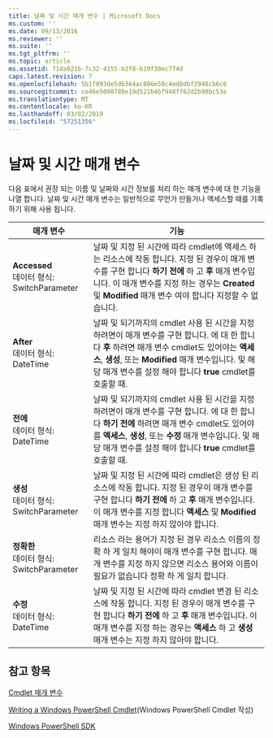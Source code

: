 ```yaml
---
title: 날짜 및 시간 매개 변수 | Microsoft Docs
ms.custom: ''
ms.date: 09/13/2016
ms.reviewer: ''
ms.suite: ''
ms.tgt_pltfrm: ''
ms.topic: article
ms.assetid: 71da921b-7c32-4155-b2f8-b19f30ec774d
caps.latest.revision: 7
ms.openlocfilehash: 5b1f093de5db364ac806e58c4ed8dbf2948cb6c6
ms.sourcegitcommit: ce46e5098786e19d521b4bf948ff62d2b90bc53e
ms.translationtype: MT
ms.contentlocale: ko-KR
ms.lasthandoff: 03/02/2019
ms.locfileid: "57251356"
---
```

# <a name="date-and-time-parameters"></a>날짜 및 시간 매개 변수

다음 표에서 권장 되는 이름 및 날짜와 시간 정보를 처리 하는 매개 변수에 대 한 기능을 나열 합니다. 날짜 및 시간 매개 변수는 일반적으로 무언가 만들거나 액세스할 때를 기록 하기 위해 사용 됩니다.

|매개 변수|기능|
|---|---|
|**Accessed**<br>데이터 형식: SwitchParameter|날짜 및 지정 된 시간에 따라 cmdlet에 액세스 하는 리소스에 작동 합니다. 지정 된 경우이 매개 변수를 구현 합니다 **하기 전에** 하 고 **후** 매개 변수입니다. 이 매개 변수를 지정 하는 경우는 **Created** 및 **Modified** 매개 변수 여야 합니다 지정할 수 없습니다.|
|**After**<br>데이터 형식: DateTime|날짜 및 되기까지의 cmdlet 사용 된 시간을 지정 하려면이 매개 변수를 구현 합니다. 에 대 한 합니다 **후** 하려면 매개 변수 cmdlet도 있어야는 **액세스**, **생성**, 또는 **Modified** 매개 변수입니다. 및 해당 매개 변수를 설정 해야 합니다 **true** cmdlet를 호출할 때.|
|**전에**<br>데이터 형식: DateTime|날짜 및 되기까지의 cmdlet 사용 된 시간을 지정 하려면이 매개 변수를 구현 합니다. 에 대 한 합니다 **하기 전에** 하려면 매개 변수 cmdlet도 있어야를 **액세스**, **생성**, 또는 **수정** 매개 변수입니다. 및 해당 매개 변수를 설정 해야 합니다 **true** cmdlet를 호출할 때.|
|**생성**<br>데이터 형식: SwitchParameter|날짜 및 지정 된 시간에 따라 cmdlet은 생성 된 리소스에 작동 합니다. 지정 된 경우이 매개 변수를 구현 합니다 **하기 전에** 하 고 **후** 매개 변수입니다. 이 매개 변수를 지정 합니다 **액세스** 및 **Modified** 매개 변수는 지정 하지 않아야 합니다.|
|**정확한**<br>데이터 형식: SwitchParameter|리소스 라는 용어가 지정 된 경우 리소스 이름의 정확 하 게 일치 해야이 매개 변수를 구현 합니다. 매개 변수를 지정 하지 않으면 리소스 용어와 이름이 필요가 없습니다 정확 하 게 일치 합니다.|
|**수정**<br>데이터 형식: DateTime|날짜 및 지정 된 시간에 따라 cmdlet 변경 된 리소스에 작동 합니다. 지정 된 경우이 매개 변수를 구현 합니다 **하기 전에** 하 고 **후** 매개 변수입니다. 이 매개 변수를 지정 하는 경우는 **액세스** 하 고 **생성** 매개 변수는 지정 하지 않아야 합니다.|
## <a name="see-also"></a>참고 항목

[Cmdlet 매개 변수](./cmdlet-parameters.md)

[Writing a Windows PowerShell Cmdlet](./writing-a-windows-powershell-cmdlet.md)(Windows PowerShell Cmdlet 작성)

[Windows PowerShell SDK](../windows-powershell-reference.md)

